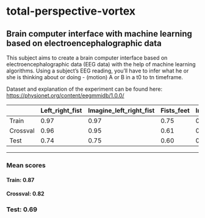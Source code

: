 # total-perspective-vortex
## Brain computer interface with machine learning based on electroencephalographic data

This subject aims to create a brain computer interface based on electroencephalographic
data (EEG data) with the help of machine learning algorithms. Using a subject’s EEG
reading, you’ll have to infer what he or she is thinking about or doing - (motion) A or B
in a t0 to tn timeframe.

Dataset and explanation of the experiment can be found here: https://physionet.org/content/eegmmidb/1.0.0/


|   |Left_right_fist|Imagine_left_right_fist|Fists_feet|Imagine_fists_feet|Fists|Fists_feet|
|---|---|---|---|---|---|---|
|Train|0.97|0.97|0.75|0.84|0.96|0.76
|Crossval|0.96|0.95|0.61|0.74|0.95|0.73
|Test|0.74|0.75|0.60|0.63|0.77|0.63

___________________________
### Mean scores
#### Train:  0.87
#### Crossval:  0.82
### Test:  0.69